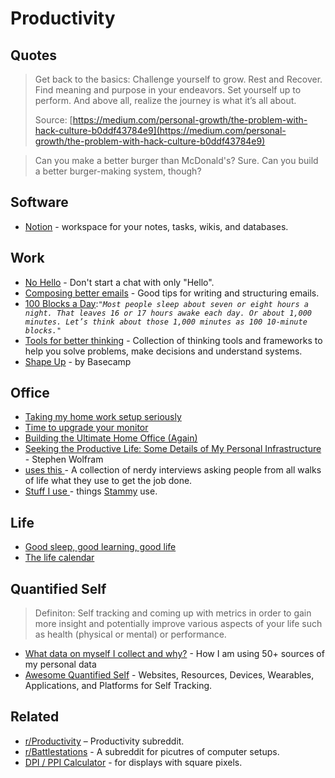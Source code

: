 # Productivity

## Quotes

> Get back to the basics: Challenge yourself to grow. Rest and Recover. Find meaning and purpose in your endeavors. Set yourself up to perform. And above all, realize the journey is what it’s all about.
>
> Source: [https://medium.com/personal-growth/the-problem-with-hack-culture-b0ddf43784e9](https://medium.com/personal-growth/the-problem-with-hack-culture-b0ddf43784e9)

> Can you make a better burger than McDonald's? Sure. Can you build a better burger-making system, though?

## Software

* [Notion](https://notion.so/) - workspace for your notes, tasks, wikis, and databases.

## Work

* [No Hello](http://www.nohello.com/) - Don't start a chat with only "Hello".
* [Composing better emails](https://iridakos.com/how-to/2019/06/26/composing-better-emails.html) - Good tips for writing and structuring emails.
* [100 Blocks a Day](https://waitbutwhy.com/2016/10/100-blocks-day.html):_`"Most people sleep about seven or eight hours a night. That leaves 16 or 17 hours awake each day. Or about 1,000 minutes. Let’s think about those 1,000 minutes as 100 10-minute blocks."`_
* [Tools for better thinking](https://untools.co/) - Collection of thinking tools and frameworks to help you solve problems, make decisions and understand systems.
* [Shape Up](https://basecamp.com/shapeup/1.2-chapter-03) - by Basecamp

## Office

* [Taking my home work setup seriously](https://ahelwer.ca/post/2020-08-09-home-ergonomics/)
* [Time to upgrade your monitor](https://tonsky.me/blog/monitors/)
* [Building the Ultimate Home Office \(Again\)](https://www.troyhunt.com/building-the-ultimate-home-office-again/)
* [Seeking the Productive Life: Some Details of My Personal Infrastructure](https://writings.stephenwolfram.com/2019/02/seeking-the-productive-life-some-details-of-my-personal-infrastructure/) - Stephen Wolfram
* [uses this ](https://usesthis.com)- A collection of nerdy interviews asking people from all walks of life what they use to get the job done.
* [Stuff I use ](https://paulstamatiou.com/stuff-i-use/)- things [Stammy](https://twitter.com/Stammy/) use.

## Life

* [Good sleep, good learning, good life](https://supermemo.guru/wiki/Good_sleep,_good_learning,_good_life)
* [The life calendar](https://waitbutwhy.com/2014/05/life-weeks.html)

## Quantified Self

> Definiton: Self tracking and coming up with metrics in order to gain more insight and potentially improve various aspects of your life such as health \(physical or mental\) or performance.

* [What data on myself I collect and why?](https://beepb00p.xyz/my-data.html) - How I am using 50+ sources of my personal data
* [Awesome Quantified Self](https://github.com/woop/awesome-quantified-self) - Websites, Resources, Devices, Wearables, Applications, and Platforms for Self Tracking.

## Related

*  [r/Productivity](https://www.reddit.com/r/productivity/) – Productivity subreddit.
* [r/Battlestations](https://www.reddit.com/r/battlestations/) - A subreddit for picutres of computer setups.
* [DPI / PPI Calculator](https://www.sven.de/dpi/) - for displays with square pixels.

